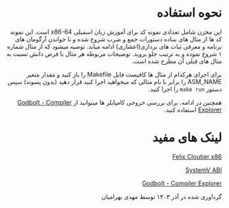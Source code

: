 <div dir="rtl"> 
<h1> نحوه استفاده </h1>

این مخزن شامل تعدادی نمونه کد
برای آموزش زبان اسمبلی 
x86-64
است.
این نمونه کد ها از مثال های ساده دستورات جمع و ضرب شروع شده
و تا خواندن آرگومان های برنامه و معرفی ثبات های برداری(اعشاری)
ادامه میابد.
توصیه میشود که از مثال شماره ۱
شروع نموده و به ترتیب جلو بروید.
توضیحات مربوطه هر مثال با فرض دانش 
نسبت به مثال های قبلی آن مطرح شده است.
    
برای اجرای هرکدام از مثال ها کافیست فایل
    Makefile 
    را باز کنید و 
    مقدار متغیر 
    ASM_NAME
    را برابر با نام مثالی که میخواهید اجرا کنید قرار دهید
    (بدون پسوند)
    سپس دستور
    `make run`
    را اجرا کنید.

همچنین در ادامه، برای بررسی خروجی کامپایلر ها میتوانید از 
[Godbolt - Compiler Explorer](https://godbolt.org/)
    استفاده  کنید.

<h1> لینک های مفید </h1>

[Felix Cloutier x86](https://www.felixcloutier.com/x86/)

[SystemV ABI](https://wiki.osdev.org/System_V_ABI#x86-64)

[Godbolt - Compiler Explorer](https://godbolt.org/)

گرداوری شده در آذر ۱۴۰۳ توسط مهدی بهرامیان
</div>


